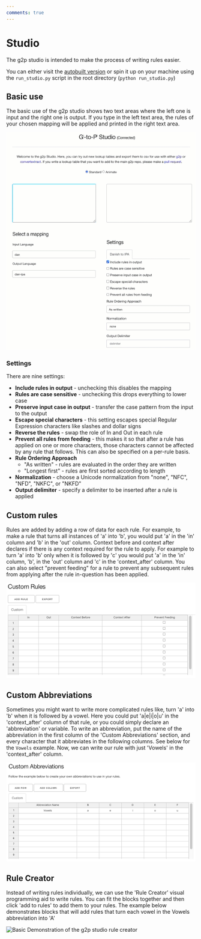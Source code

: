 ```yaml
---
comments: true
---
```


# Studio

The g2p studio is intended to make the process of writing rules easier.

You can either visit the [autobuilt version](https://g2p-studio.herokuapp.com/) or spin it up on your machine
using the `run_studio.py` script in the root directory (`python run_studio.py`)

## Basic use

The basic use of the g2p studio shows two text areas where the left one is input and the right one is output. If you type in the left text area, the rules of your chosen mapping will be applied and printed in the right text area.

![Basic Demonstration of g2p studio](./_static/basic.gif)

### Settings

There are nine settings:

- **Include rules in output** - unchecking this disables the mapping
- **Rules are case sensitive** - unchecking this drops everything to lower case
- **Preserve input case in output** - transfer the case pattern from the input to the output
- **Escape special characters** - this setting escapes special Regular Expression characters like slashes and dollar signs
- **Reverse the rules** - swap the role of In and Out in each rule
- **Prevent all rules from feeding** - this makes it so that after a rule has applied on one or more characters, those characters cannot be affected by any rule that follows. This can also be specified on a per-rule basis.
- **Rule Ordering Approach**
    - "As written" - rules are evaluated in the order they are written
    - "Longest first" - rules are first sorted according to length
- **Normalization** - choose a Unicode normalization from "none", "NFC", "NFD", "NKFC", or "NKFD"
- **Output delimiter** - specify a delimiter to be inserted after a rule is applied

## Custom rules

Rules are added by adding a row of data for each rule. For example, to make a rule that turns all instances of 'a' into 'b', you would put 'a' in the 'in' column and 'b' in the 'out' column.
Context before and context after declares if there is any context required for the rule to apply. For example to turn 'a' into 'b' only when it is followed by 'c' you would put 'a' in the 'in' column, 'b', in the 'out' column and 'c' in the 'context_after' column. You can also select "prevent feeding" for a rule to prevent any subsequent rules from applying after the rule in-question has been applied.

![Basic Demonstration of g2p studio rules](./_static/rules.png)

## Custom Abbreviations

Sometimes you might want to write more complicated rules like, turn 'a' into 'b' when it is followed by a vowel. Here you could put 'a|e|i|o|u' in the 'context_after' column of that rule, or you could simply declare an 'abbreviation' or variable.
To write an abbreviation, put the name of the abbreviation in the first column of the 'Custom Abbreviations' section, and every character that it abbreviates in the following columns. See below for the `Vowels` example. Now, we can write our rule with just 'Vowels' in the 'context_after' column.

![Basic Demonstration of g2p studio abbreviations](./_static/abbs.png)

## Rule Creator

Instead of writing rules individually, we can use the 'Rule Creator' visual programming aid to write rules. You can fit the blocks together and then click 'add to rules' to add them to your rules.
The example below demonstrates blocks that will add rules that turn each vowel in the Vowels abbreviation into 'A'

![Basic Demonstration of the g2p studio rule creator](./_static/creator.png)
